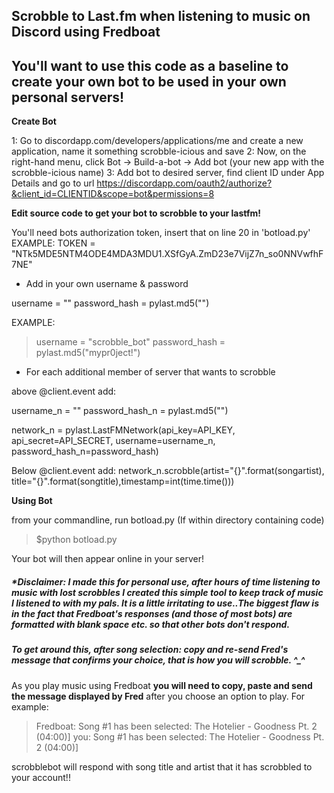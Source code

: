 Scrobble to Last.fm when listening to music on Discord using Fredboat
--

## You'll want to use this code as a baseline to create your own bot to be used in your own personal servers!


**Create Bot**

1: Go to discordapp.com/developers/applications/me and create a new application, name it something scrobble-icious and save
2: Now, on the right-hand menu, click Bot -> Build-a-bot -> Add bot (your new app with the scrobble-icious name)
3: Add bot to desired server, find client ID under App Details and go to url https://discordapp.com/oauth2/authorize?&client_id=CLIENTID&scope=bot&permissions=8


**Edit source code to get your bot to scrobble to your lastfm!**

You'll need bots authorization token, insert that on line 20 in 'botload.py'
EXAMPLE: TOKEN = "NTk5MDE5NTM4ODE4MDA3MDU1.XSfGyA.ZmD23e7VijZ7n_so0NNVwfhF7NE"

* Add in your own username & password

username = ""
password_hash = pylast.md5("")

EXAMPLE:
>username = "scrobble_bot"
>password_hash = pylast.md5("mypr0ject!")

* For each additional member of server that wants to scrobble

above @client.event add:
 
username_n = ""
password_hash_n = pylast.md5("")

network_n = pylast.LastFMNetwork(api_key=API_KEY, api_secret=API_SECRET,
                         username=username_n, password_hash_n=password_hash)
                    
                    
Below @client.event add:
network_n.scrobble(artist="{}".format(songartist), title="{}".format(songtitle),timestamp=int(time.time()))

**Using Bot**

from your commandline, run botload.py 
(If within directory containing code)
> $python botload.py

Your bot will then appear online in your server! 

##### *Disclaimer: I made this for personal use, after hours of time listening to music with lost scrobbles I created this simple tool to keep track of music I listened to with my pals. It is a little irritating to use..The biggest flaw is in the fact that Fredboat's responses (and those of most bots) are formatted with blank space etc. so that other bots don't respond.

##### To get around this, after song selection: copy and re-send Fred's message that confirms your choice, that is how you will scrobble. ^_^ 

As you play music using Fredboat **you will need to copy, paste and send the message displayed by Fred** after you choose an option to play. 
For example: 

> Fredboat: Song #1 has been selected: The Hotelier - Goodness Pt. 2 (04:00)]
> you: Song #1 has been selected: The Hotelier - Goodness Pt. 2 (04:00)]

scrobblebot will respond with song title and artist that it has scrobbled to your account!!


